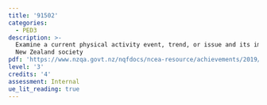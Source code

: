 ```yaml
---
title: '91502'
categories:
  - PED3
description: >-
  Examine a current physical activity event, trend, or issue and its impact on
  New Zealand society
pdf: 'https://www.nzqa.govt.nz/nqfdocs/ncea-resource/achievements/2019/as91502.pdf'
level: '3'
credits: '4'
assessment: Internal
ue_lit_reading: true
---
```


